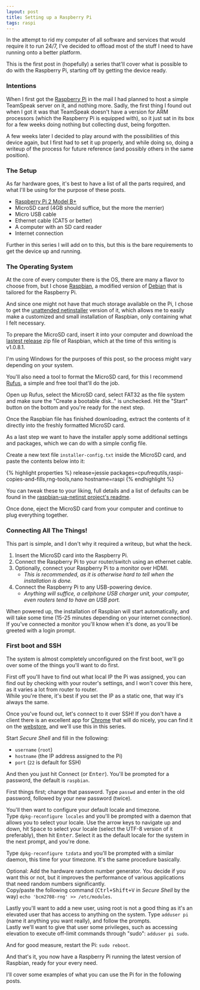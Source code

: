```yaml
---
layout: post
title: Setting up a Raspberry Pi
tags: raspi
---
```

In the attempt to rid my computer of all software and services that would require it to run 24/7, I've decided to offload most of the stuff I need to have running onto a better platform.

This is the first post in (hopefully) a series that'll cover what is possible to do with the Raspberry Pi, starting off by getting the device ready.
<!--more-->

### Intentions

When I first got the [Raspberry Pi](https://www.raspberrypi.org/help/what-is-a-raspberry-pi/) in the mail I had planned to host a simple TeamSpeak server on it, and nothing more. Sadly, the first thing I found out when I got it was that TeamSpeak doesn't have a version for ARM processors (which the Raspberry Pi is equipped with), so it just sat in its box for a few weeks doing nothing but collecting dust, being forgotten.

A few weeks later I decided to play around with the possibilities of this device again, but I first had to set it up properly, and while doing so, doing a writeup of the process for future reference (and possibly others in the same position).

### The Setup

As far hardware goes, it's best to have a list of all the parts required, and what I'll be using for the purpose of these posts.

- [Raspberry Pi 2 Model B+](https://www.raspberrypi.org/products/model-b-plus/)
- MicroSD card (4GB should suffice, but the more the merrier)
- Micro USB cable
- Ethernet cable (CAT5 or better)
- A computer with an SD card reader
- Internet connection

Further in this series I will add on to this, but this is the bare requirements to get the device up and running.

### The Operating System

At the core of every computer there is the OS, there are many a flavor to choose from, but I chose [Raspbian](http://www.raspbian.org/), a modified version of [Debian](https://www.debian.org/) that is tailored for the Raspberry Pi.

And since one might not have that much storage available on the Pi, I chose to get the [unattended netinstaller](https://github.com/debian-pi/raspbian-ua-netinst) version of it, which allows me to easily make a customized and small installation of Raspbian, only containing what I felt necessary.

To prepare the MicroSD card, insert it into your computer and download the [lastest release](https://github.com/debian-pi/raspbian-ua-netinst/releases/latest) zip file of Raspbian, which at the time of this writing is v1.0.8.1.

I'm using Windows for the purposes of this post, so the process might vary depending on your system.

You'll also need a tool to format the MicroSD card, for this I recommend [Rufus](http://rufus.akeo.ie/), a simple and free tool that'll do the job.

Open up Rufus, select the MicroSD card, select FAT32 as the file system and make sure the "Create a bootable disk.." is unchecked. Hit the "Start" button on the bottom and you're ready for the next step.

Once the Raspbian file has finished downloading, extract the contents of it directly into the freshly formatted MicroSD card.

As a last step we want to have the installer apply some additional settings and packages, which we can do with a simple config file.

Create a new text file `installer-config.txt` inside the MicroSD card, and paste the contents below into it:

{% highlight properties %}
release=jessie
packages=cpufrequtils,raspi-copies-and-fills,rng-tools,nano
hostname=raspi
{% endhighlight %}

You can tweak these to your liking, full details and a list of defaults can be found in the [raspbian-ua-netinst project's readme](https://github.com/debian-pi/raspbian-ua-netinst#installer-customization).

Once done, eject the MicroSD card from your computer and continue to plug everything together.

### Connecting All The Things!

This part is simple, and I don't why it required a writeup, but what the heck.

1. Insert the MicroSD card into the Raspberry Pi.
2. Connect the Raspberry Pi to your router/switch using an ethernet cable.
3. Optionally, connect your Raspberry Pi to a monitor over HDMI.
	- *This is recommended, as it is otherwise hard to tell when the installation is done.*
4. Connect the Raspberry Pi to any USB-powering device.
	- *Anything will suffice, a cellphone USB charger unit, your computer, even routers tend to have an USB port.*

When powered up, the installation of Raspbian will start automatically, and will take some time (15-25 minutes depending on your internet connection).
If you've connected a monitor you'll know when it's done, as you'll be greeted with a login prompt.

### First boot and SSH

The system is almost completely unconfigured on the first boot, we'll go over some of the things you'll want to do first.

First off you'll have to find out what local IP the Pi was assigned, you can find out by checking with your router's settings, and I won't cover this here, as it varies a lot from router to router.  
While you're there, it's best if you set the IP as a static one, that way it's always the same.

Once you've found out, let's connect to it over SSH! If you don't have a client there is an excellent app for [Chrome](https://www.google.com/chrome/browser/) that will do nicely, you can find it on the [webstore](https://chrome.google.com/webstore/detail/secure-shell/pnhechapfaindjhompbnflcldabbghjo), and we'll use this in this series.

Start *Secure Shell* and fill in the following:

- `username` (`root`)
- `hostname` (the IP address assigned to the Pi)
- `port` (`22` is default for SSH)

And then you just hit Connect (or <kbd>Enter</kbd>). You'll be prompted for a password, the default is `raspbian`.

First things first; change that password. Type `passwd` and enter in the old password, followed by your new password (twice).

You'll then want to configure your default locale and timezone.  
Type `dpkg-reconfigure locales` and you'll be prompted with a daemon that allows you to select your locale. Use the arrow keys to navigate up and down, hit <kbd>Space</kbd> to select your locale (select the UTF-8 version of it preferably), then hit <kbd>Enter</kbd>. Select it as the default locale for the system in the next prompt, and you're done.

Type `dpkg-reconfigure tzdata` and you'll be prompted with a similar daemon, this time for your timezone. It's the same procedure basically.

Optional: Add the hardware random number generator. You decide if you want this or not, but it improves the performance of various applications that need random numbers significantly.  
Copy/paste the following command (<kbd>Ctrl+Shift+V</kbd> in *Secure Shell* by the way) `echo 'bcm2708-rng' >> /etc/modules`.

Lastly you'll want to add a new user, using root is not a good thing as it's an elevated user that has access to anything on the system. Type `adduser pi` (name it anything you want really), and follow the prompts.  
Lastly we'll want to give that user some privileges, such as accessing elevation to execute off-limit commands through "sudo": `adduser pi sudo`.

And for good measure, restart the Pi: `sudo reboot`.

And that's it, you now have a Raspberry Pi running the latest version of Raspbian, ready for your every need.

I'll cover some examples of what you can use the Pi for in the following posts.
